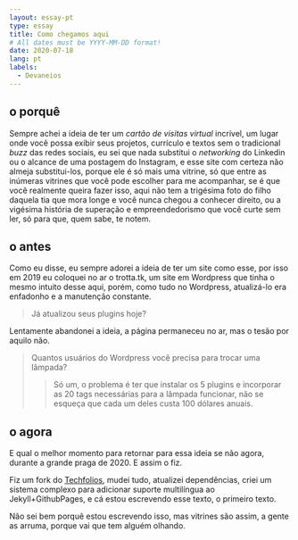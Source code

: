 ```yaml
---
layout: essay-pt
type: essay
title: Como chegamos aqui
# All dates must be YYYY-MM-DD format!
date: 2020-07-18
lang: pt
labels:
  - Devaneios
---
```

## o porquê
Sempre achei a ideia de ter um *cartão de visitas virtual* incrível, um lugar onde você possa exibir seus projetos, currículo e textos sem o tradicional *buzz* das redes sociais, eu sei que nada substitui o *networking* do Linkedin ou o alcance de uma postagem do Instagram, e esse site com certeza não almeja substitui-los, porque ele é só mais uma vitrine, só que entre as inúmeras vitrines que você pode escolher para me acompanhar, se é que você realmente queira fazer isso, aqui não tem a trigésima foto do filho daquela tia que mora longe e você nunca chegou a conhecer direito, ou a vigésima história de superação e empreendedorismo que você curte sem ler, só para que, quem sabe, te notem.

## o antes
Como eu disse, eu sempre adorei a ideia de ter um site como esse, por isso em 2019 eu coloquei no ar o trotta.tk, um site em Wordpress que tinha o mesmo intuito desse aqui, porém, como tudo no Wordpress, atualizá-lo era enfadonho e a manutenção constante. 

> Já atualizou seus plugins hoje?

Lentamente abandonei a ideia, a página permaneceu no ar, mas o tesão por aquilo não.

> Quantos usuários do Wordpress você precisa para trocar uma lâmpada?
> > Só um, o problema é ter que instalar os 5 plugins e incorporar as 20 tags necessárias para a lâmpada funcionar, não se esqueça que cada um deles custa 100 dólares anuais.

## o agora
E qual o melhor momento para retornar para essa ideia se não agora, durante a grande praga de 2020. E assim o fiz.

Fiz um fork do [Techfolios](https://techfolios.github.io/), mudei tudo, atualizei dependências, criei um sistema complexo para adicionar suporte multilíngua ao Jekyll+GithubPages, e cá estou escrevendo esse texto, o primeiro texto. 

Não sei bem porquê estou escrevendo isso, mas vitrines são assim, a gente as arruma, porque vai que tem alguém olhando.